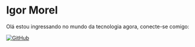 # Igor Morel

Olá estou ingressando no mundo da tecnologia agora, conecte-se comigo:

[![GitHub](https://img.shields.io/badge/Github-000?style=for-the-badge&logo=github&logoColor=0E76A8)](https://www.github.com/igormorel)